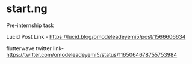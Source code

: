# start.ng
Pre-internship task

Lucid Post Link - https://lucid.blog/omodeleadeyemi5/post/1566606634

flutterwave twitter link- https://twitter.com/omodeleadeyemi5/status/1165064678755753984
